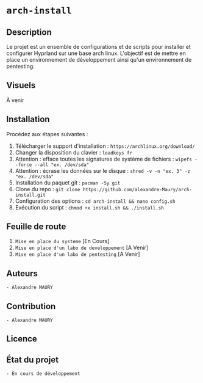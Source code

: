 # `arch-install`

## Description
Le projet est un ensemble de configurations et de scripts pour installer et configurer Hyprland sur une base arch linux.
L'objectif est de mettre en place un environnement de développement ainsi qu'un environnement de pentesting.



## Visuels
À venir

## Installation

Procédez aux étapes suivantes :

1. Télécharger le support d'installation : `https://archlinux.org/download/`
2. Changer la disposition du clavier : `loadkeys fr`
3. Attention : efface toutes les signatures de système de fichiers : `wipefs --force --all "ex. /dev/sda"`
4. Attention : écrase les données sur le disque : `shred -v -n "ex. 3" -z "ex. /dev/sda"`
5. Installation du paquet git : `pacman -Sy git`
6. Clone du repo : `git clone https://github.com/alexandre-Maury/arch-install.git`
7. Configuration des options : `cd arch-install && nano config.sh`
8. Exécution du script : `chmod +x install.sh && ./install.sh`


## Feuille de route
1. `Mise en place du systeme` [En Cours]
2. `Mise en place d'un labo de developpement` [A Venir]
3. `Mise en place d'un labo de pentesting` [A Venir]

## Auteurs
`- Alexandre MAURY`

## Contribution
`- Alexandre MAURY`

## Licence

## État du projet
`- En cours de développement`